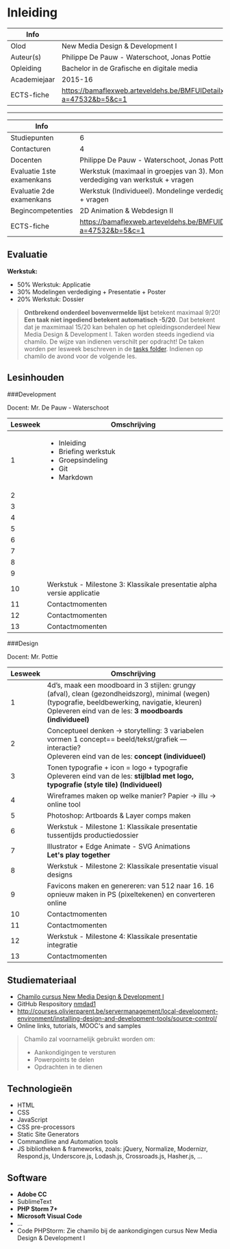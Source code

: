 ﻿Inleiding
=======================================

|Info|  |
|----|---|
|Olod|New Media Design & Development I|
|Auteur(s)|Philippe De Pauw - Waterschoot, Jonas Pottie|
|Opleiding|Bachelor in de Grafische en digitale media|
|Academiejaar|2015-16|
|ECTS-fiche|https://bamaflexweb.arteveldehs.be/BMFUIDetailxOLOD.aspx?a=47532&b=5&c=1|

***

|Info|  |
|----|---|
|Studiepunten|6|
|Contacturen|4|
|Docenten|Philippe De Pauw - Waterschoot, Jonas Pottie|
|Evaluatie 1ste examenkans|Werkstuk (maximaal in groepjes van 3). Mondelinge verdediging van werkstuk + vragen|
|Evaluatie 2de examenkans|Werkstuk (Individueel). Mondelinge verdediging van werkstuk + vragen|
|Begincompetenties|2D Animation & Webdesign II|
|ECTS-fiche|https://bamaflexweb.arteveldehs.be/BMFUIDetailxOLOD.aspx?a=47532&b=5&c=1|

Evaluatie
--------
**Werkstuk:**

- 50% Werkstuk: Applicatie
- 30% Modelingen verdediging + Presentatie + Poster
- 20% Werkstuk: Dossier

> **Ontbrekend onderdeel bovenvermelde lijst** betekent maximaal 9/20!
> **Een taak niet ingediend betekent automatisch -5/20**. Dat betekent dat je maxmimaal 15/20 kan behalen op het opleidingsonderdeel New Media Design & Development I. Taken worden steeds ingediend via chamilo. De wijze van indienen verschilt per opdracht! De taken worden per lesweek beschreven in de [tasks folder](../tasks). Indienen op chamilo de avond voor de volgende les.


Lesinhouden
-----------

###Development

Docent: Mr. De Pauw - Waterschoot

|Lesweek|Omschrijving|
|-------|------------|
|1|<ul><li>Inleiding</li><li>Briefing werkstuk</li><li>Groepsindeling</li><li>Git</li><li>Markdown</li></ul>|
|2||
|3||
|4||
|5||
|6||
|7||
|8||
|9||
|10|Werkstuk - Milestone 3: Klassikale presentatie alpha versie applicatie|
|11|Contactmomenten|
|12|Contactmomenten|
|13|Contactmomenten|

###Design

Docent: Mr. Pottie

|Lesweek|Omschrijving|
|-------|------------|
|1|4d’s, maak een moodboard in 3 stijlen: grungy (afval), clean (gezondheidszorg), minimal (wegen) (typografie, beeldbewerking, navigatie, kleuren)<br />Opleveren eind van de les: **3 moodboards (individueel)**|
|2|Conceptueel denken -> storytelling: 3 variabelen vormen 1 concept== beeld/tekst/grafiek — interactie?<br />Opleveren eind van de les: **concept (individueel)**|
|3|Tonen typografie + icon = logo + typografie<br />Opleveren eind van de les:  **stijlblad met logo, typografie (style tile) (Individueel)** |
|4|Wireframes maken op welke manier? Papier -> illu -> online tool|
|5|Photoshop: Artboards & Layer comps maken|
|6|Werkstuk - Milestone 1: Klassikale presentatie tussentijds productiedossier|
|7|Illustrator + Edge Animate - SVG Animations<br />**Let's play together**|
|8|Werkstuk - Milestone 2: Klassikale presentatie visual designs|
|9|Favicons maken en genereren: van 512 naar 16. 16 opnieuw maken in PS (pixeltekenen) en converteren online|
|10|Contactmomenten|
|11|Contactmomenten|
|12|Werkstuk - Milestone 4: Klassikale presentatie integratie|
|13|Contactmomenten|


Studiemateriaal
-----------------

- [Chamilo cursus New Media Design & Development I](http://chamilo.arteveldehs.be/index.php?application=weblcms&go=course_viewer&course=7639)
- GitHub Respository [nmdad1](https://github.com/gdm-201516-mmp2/nmdad1)
- <http://courses.olivierparent.be/servermanagement/local-development-environment/installing-design-and-development-tools/source-control/>
- Online links, tutorials, MOOC's and samples

> Chamilo zal voornamelijk gebruikt worden om:
> 
> * Aankondigingen te versturen
> * Powerpoints te delen
> * Opdrachten in te dienen

Technologieën
---------------

- HTML
- CSS 
- JavaScript
- CSS pre-processors
- Static Site Generators
- Commandline and Automation tools
- JS bibliotheken & frameworks, zoals: jQuery, Normalize, Modernizr, Respond.js, Underscore.js, Lodash.js, Crossroads.js, Hasher.js, ...

Software
----------

- **Adobe CC**
- SublimeText
- **PHP Storm 7+**
- **Microsoft Visual Code**
- ...
- Code PHPStorm: Zie chamilo bij de aankondigingen cursus New Media Design & Development I